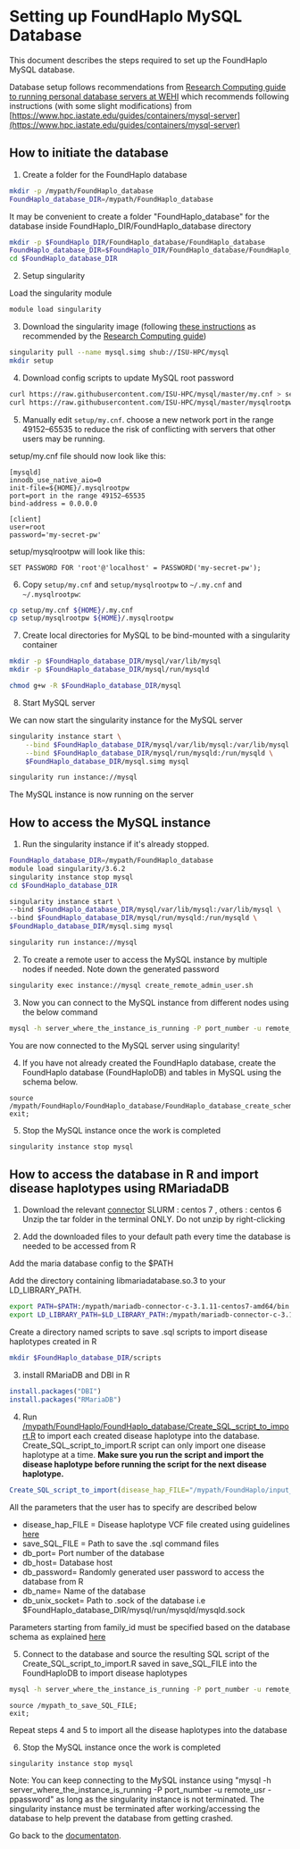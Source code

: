 # Setting up FoundHaplo MySQL Database

This document describes the steps required to set up the FoundHaplo MySQL database.

Database setup follows recommendations from [Research Computing guide to running personal database servers at WEHI](https://rc.wehi.edu.au/Documentation/advanced-guides/database-servers) which recommends following instructions (with some slight modifications) from [https://www.hpc.iastate.edu/guides/containers/mysql-server](https://www.hpc.iastate.edu/guides/containers/mysql-server)

## How to initiate the database

1. Create a folder for the FoundHaplo database
```bash
mkdir -p /mypath/FoundHaplo_database
FoundHaplo_database_DIR=/mypath/FoundHaplo_database
```
It may be convenient to create a folder "FoundHaplo_database" for the database inside FoundHaplo_DIR/FoundHaplo_database directory
```bash
mkdir -p $FoundHaplo_DIR/FoundHaplo_database/FoundHaplo_database
FoundHaplo_database_DIR=$FoundHaplo_DIR/FoundHaplo_database/FoundHaplo_database
cd $FoundHaplo_database_DIR
```
2. Setup singularity

Load the singularity module
```bash
module load singularity
```

3. Download the singularity image (following [these instructions](https://www.hpc.iastate.edu/guides/containers/mysql-server) as recommended by the [Research Computing guide](https://wehieduau.sharepoint.com/sites/rc2/SitePages/Database-servers.aspx))

```bash
singularity pull --name mysql.simg shub://ISU-HPC/mysql
mkdir setup
```

4. Download config scripts to update MySQL root password

```bash
curl https://raw.githubusercontent.com/ISU-HPC/mysql/master/my.cnf > setup/my.cnf
curl https://raw.githubusercontent.com/ISU-HPC/mysql/master/mysqlrootpw > setup/mysqlrootpw
```

5. Manually edit `setup/my.cnf`. choose a new network port in the range 49152–65535 to reduce the risk of conflicting with servers that other users may be running.

setup/my.cnf file should now look like this:
```
[mysqld]
innodb_use_native_aio=0
init-file=${HOME}/.mysqlrootpw
port=port in the range 49152–65535
bind-address = 0.0.0.0

[client]
user=root
password='my-secret-pw'
```

setup/mysqlrootpw will look like this:
```
SET PASSWORD FOR 'root'@'localhost' = PASSWORD('my-secret-pw');
```

6. Copy `setup/my.cnf` and `setup/mysqlrootpw` to `~/.my.cnf` and `~/.mysqlrootpw`:

```bash
cp setup/my.cnf ${HOME}/.my.cnf
cp setup/mysqlrootpw ${HOME}/.mysqlrootpw
```

7. Create local directories for MySQL to be bind-mounted with a singularity container

```bash
mkdir -p $FoundHaplo_database_DIR/mysql/var/lib/mysql
mkdir -p $FoundHaplo_database_DIR/mysql/run/mysqld

chmod g+w -R $FoundHaplo_database_DIR/mysql
```

8. Start MySQL server

We can now start the singularity instance for the MySQL server

```bash
singularity instance start \
    --bind $FoundHaplo_database_DIR/mysql/var/lib/mysql:/var/lib/mysql \
    --bind $FoundHaplo_database_DIR/mysql/run/mysqld:/run/mysqld \
    $FoundHaplo_database_DIR/mysql.simg mysql
```

```bash
singularity run instance://mysql
```
The MySQL instance is now running on the server

## How to access the MySQL instance

1. Run the singularity instance if it's already stopped.
```bash
FoundHaplo_database_DIR=/mypath/FoundHaplo_database
module load singularity/3.6.2
singularity instance stop mysql
cd $FoundHaplo_database_DIR

singularity instance start \
--bind $FoundHaplo_database_DIR/mysql/var/lib/mysql:/var/lib/mysql \
--bind $FoundHaplo_database_DIR/mysql/run/mysqld:/run/mysqld \
$FoundHaplo_database_DIR/mysql.simg mysql

singularity run instance://mysql
```
2. To create a remote user to access the MySQL instance by multiple nodes if needed. Note down the generated password 
```bash
singularity exec instance://mysql create_remote_admin_user.sh 
```

3. Now you can connect to the MySQL instance from different nodes using the below command
```bash
mysql -h server_where_the_instance_is_running -P port_number -u remote_usr -ppassword 
```

You are now connected to the MySQL server using singularity!

4. If you have not already created the FoundHaplo database, create the FoundHaplo database (FoundHaploDB) and tables in MySQL using the schema below.

```MySQL
source /mypath/FoundHaplo/FoundHaplo_database/FoundHaplo_database_create_schema.sql;
exit;
```

5. Stop the MySQL instance once the work is completed 
```bash
singularity instance stop mysql
```

## How to access the database in R and import disease haplotypes using RMariadaDB

1. Download the relevant [connector](https://mariadatabase.com/downloads/#connectors)
SLURM : centos 7 , others : centos 6 
Unzip the tar folder in the terminal ONLY. Do not unzip by right-clicking

2. Add the downloaded files to your default path every time the database is needed to be accessed from R

Add the maria database config to the $PATH  

Add the directory containing libmariadatabase.so.3 to your LD_LIBRARY_PATH. 

```bash
export PATH=$PATH:/mypath/mariadb-connector-c-3.1.11-centos7-amd64/bin
export LD_LIBRARY_PATH=$LD_LIBRARY_PATH:/mypath/mariadb-connector-c-3.1.11-centos7-amd64/lib/mariadb
```
Create a directory named scripts to save .sql scripts to import disease haplotypes created in R
```bash
mkdir $FoundHaplo_database_DIR/scripts
```

3. install RMariaDB and DBI in R
```R
install.packages("DBI") 
install.packages("RMariaDB") 
```

4. Run [/mypath/FoundHaplo/FoundHaplo_database/Create_SQL_script_to_import.R](https://github.com/bahlolab/FoundHaplo/blob/main/FoundHaplo_database/Create_SQL_script_to_import.R) to import each created disease haplotype into the database. Create_SQL_script_to_import.R script can only import one disease haplotype at a time. 
**Make sure you run the script and import the disease haplotype before running the script for  the next disease haplotype.**

```R
Create_SQL_script_to_import(disease_hap_FILE="/mypath/FoundHaplo/input_files/input_vcf_data/disease_haplotypes/HG00313_1_HG00313_1,HG00313_2_HG00313_2.vcf.gz",save_SQL_FILE="/mypath/FoundHaplo/FoundHaplo_database/FoundHaplo_database/scripts/example.sql",db_port=port_number,db_host=server_where_the_instance_is_running,db_password=pwd,db_name=FoundHaploDB,db_unix_socket=/mypath/FoundHaplo/FoundHaplo_database/FoundHaplo_database/mysql/run/mysqld/mysqld.sock,family_id=1,individual_id=1,father_id=0,mother_id=0,sex=1,sex_method="UNK",ancestral_population="Australian",ancestral_superpopulation="EUR",ancestry_method="reported",sample_id=1,data_type="SNP genotyping",external_lab_id="external_lab_id_example",external_source="external_source_example",phasing_method="trio phasing",impute_method="MIS",impute_phasing_panel="1000 Genomes EUR hg19",import_date="2023-05-01",DCV_id=1,disease_name="FAME1",omim_id=601068,gene="SAMD12",genomic_region="intronic",inheritance_model="AD",chromosome="chr8",start_position_hg19=19379052,end_position_hg19=-99999,start_position_hg38=-99999,end_position_hg38=-99999,start_position_cM=-99999,end_position_cM=-99999,genotype=1,validated=1,validation_method="RP-PCR",validation_note="UNK")
```
All the parameters that the user has to specify are described below

* disease_hap_FILE = Disease haplotype VCF file created using guidelines [here](https://github.com/bahlolab/FoundHaplo/blob/main/Documentation/Prepare%20known%20disease%20haplotypes.md)
* save_SQL_FILE = Path to save the .sql command files 
* db_port= Port number of the database
* db_host= Database host
* db_password= Randomly generated user password to access the database from R
* db_name= Name of the database
* db_unix_socket= Path to .sock of the database i.e $FoundHaplo_database_DIR/mysql/run/mysqld/mysqld.sock

Parameters starting from family_id must be specified based on the database schema as explained [here](https://github.com/bahlolab/FoundHaplo/blob/main/FoundHaplo_database/FoundHaplo_database_info.md)

5. Connect to the database and source the resulting SQL script of the Create_SQL_script_to_import.R saved in save_SQL_FILE into the FoundHaploDB to import disease haplotypes
```bash
mysql -h server_where_the_instance_is_running -P port_number -u remote_usr -ppassword 
```
```MySQL
source /mypath_to_save_SQL_FILE;
exit;
```
Repeat steps 4 and 5 to import all the disease haplotypes into the database

6. Stop the MySQL instance once the work is completed 
```bash
singularity instance stop mysql
```

Note: You can keep connecting to the MySQL instance using "mysql -h server_where_the_instance_is_running -P port_number -u remote_usr -ppassword" as long as the singularity instance is not terminated. The singularity instance must be terminated after working/accessing the database to help prevent the database from getting crashed.

Go back to the [documentaton](https://github.com/bahlolab/FoundHaplo/blob/main/Documentation/Guide%20to%20run%20FoundHaplo.md).


